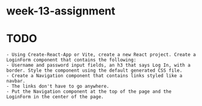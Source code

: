 # week-13-assignment 

# TODO
    - Using Create-React-App or Vite, create a new React project. Create a LoginForm component that contains the following:
    - Username and password input fields, an h3 that says Log In, with a border. Style the component using the default generated CSS file.
    - Create a Navigation component that contains links styled like a navbar.
    - The links don't have to go anywhere.
    - Put the Navigation component at the top of the page and the LoginForm in the center of the page.